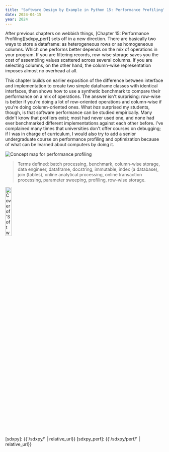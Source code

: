 ```yaml
---
title: "Software Design by Example in Python 15: Performance Profiling"
date: 2024-04-15
year: 2024
---
```


After previous chapters on webbish things,
[Chapter 15: Performance Profiling][sdxpy_perf] sets off in a new direction.
There are basically two ways to store a dataframe:
as heterogeneous rows or as homogeneous columns.
Which one performs better depends on the mix of operations in your program.
If you are filtering records,
row-wise storage saves you the cost of assembling values scattered across several columns.
If you are selecting columns,
on the other hand,
the column-wise representation imposes almost no overhead at all.

This chapter builds on earlier exposition of the difference between interface and implementation
to create two simple dataframe classes with identical interfaces,
then shows how to use a synthetic benchmark to compare their performance
on a mix of operations.
The answer isn't surprising:
row-wise is better if you're doing a lot of row-oriented operations
and column-wise if you're doing column-oriented ones.
What *has* surprised my students,
though,
is that software performance can be studied empirically.
Many didn't know that profilers exist;
most had never used one,
and none had ever benchmarked different implementations against each other before.
I've complained many times that universities don't offer courses on debugging;
if I was in charge of curriculum,
I would also try to add a senior undergraduate course on performance profiling and optimization
because of what can be learned about computers by doing it.

<img class="centered" src="{{'/sdxpy/perf/concept_map.svg' | relative_url}}" alt="Concept map for performance profiling"/>

> Terms defined: batch processing, benchmark, column-wise storage, data engineer, dataframe, docstring, immutable, index (a database), join (tables), online analytical processing, online transaction processing, parameter sweeping, profiling, row-wise storage.

<a href="https://www.routledge.com/Software-Design-by-Example-A-Tool-Based-Introduction-with-Python/Wilson/p/book/9781032725215"><img src="{{'/sdxpy/sdxpy-cover.png' | relative_url}}" alt="Cover of 'Software Design by Example'" width="20%" class="centered">
</a>

[sdxpy]: {{'/sdxpy/' | relative_url}}
[sdxpy_perf]: {{'/sdxpy/perf/' | relative_url}}
